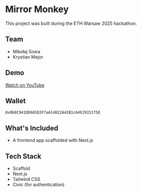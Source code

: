 # Mirror Monkey

This project was built during the ETH Warsaw 2025 hackathon.

## Team

- Mikołaj Sowa
- Krystian Mejor

## Demo

[Watch on YouTube](https://youtu.be/3-4SAIaqZKA)

## Wallet

`0x0b8C941DD681D2F7aA14B22A42B1c64E29151f5E`

## What's Included

- A frontend app scaffolded with Next.js

## Tech Stack

- Scaffold
- Next.js
- Tailwind CSS
- Civic (for authentication)
